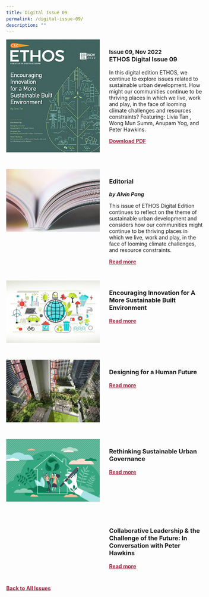 ```yaml
---
title: Digital Issue 09
permalink: /digital-issue-09/
description: ""
---
```

<style>

.back a
{
	color: #9f2943;
	font-weight: bold;
	}
	
.cat
   {
   font-size: 15px;
   }

.text
{
	width: 50%;
}	
	
.img1 img
{
margin-top:25px;	
}	
	
.img img
{
margin-top:15px;	
}		
	
.button1 a
{
	color: #9f2943;
	font-weight:bold;
}
	

.grid-container {
	display: grid;
	grid-template-columns: 50% 50%;
	grid-column-gap: 5%;
	margin-bottom: 5%;
	}	
	
@media only screen and (max-width: 600px) {
	.grid-container {
		display: block;
	}
}	
</style>


<div class="grid-container">
	<div><img src="/images/Ethos_Thumbnails_Cover/ethosdigital09.jpg"></div>
	<div>
		<h3><span class="cat">Issue 09, Nov 2022</span><br>ETHOS Digital Issue 09</h3>
		<p>In this digital edition ETHOS, we continue to explore issues related to sustainable urban development. How might our communities continue to be thriving places in which we live, work and play, in the face of looming climate challenges and resources constraints? Featuring: Livia Tan , Wong Mun Summ, Anupam Yog, and Peter Hawkins.</p>
		<div class="button1"><a target="_blank" href="">Download PDF</a></div>
	</div>
</div>

<br>

<div class="grid-container">
	<div><img src="/images/Landing_Banner_Images/tile_editorial.jpg"></div>
	<div>
		<h3>Editorial</h3>
		<b><i>by Alvin Pang</i></b>
		<p>This issue of ETHOS Digital Edition continues to reflect on the theme of sustainable urban development and considers how our communities might continue to be thriving places in which we live, work and play, in the face of looming climate challenges, and resource constraints.</p>
		<div class="button1"><a href="/digital-issue-09/editorial/">Read more</a></div>
	</div>
</div>

<br>

<div class="grid-container">
	<div><img src="/images/Cropped_images/Ethos_Digital_09/D9_Teaser_Innovation%20for%20a%20more%20sustainable%20built%20Env.jpg"></div>
	<div>
		<h3>Encouraging Innovation for A More Sustainable Built Environment</h3>
		<b><i></i></b>
		<p></p>
		<div class="button1"><a href="/digital-issue-09/encouraging-innovation-for-a-more-sustainable-built-environment/">Read more</a></div>
	</div>
</div>

<br>

<div class="grid-container">
	<div><img src="/images/Cropped_images/Ethos_Digital_09/D9_Teaser_Designing%20for%20a%20Human%20Future.jpg"></div>
	<div>
		<h3>Designing for a Human Future</h3>
		<b><i></i></b>
		<p></p>
		<div class="button1"><a href="/digital-issue-09/designing-for-a-human-future/">Read more</a></div>
	</div>
</div>

<br>

<div class="grid-container">
	<div><img src="/images/Cropped_images/Ethos_Digital_09/D9_Teaser_Rethinking%20Sustainable%20Urban%20Gov.jpg"></div>
	<div>
		<h3>Rethinking Sustainable Urban Governance</h3>
		<b><i></i></b>
		<p></p>
		<div class="button1"><a href="/digital-issue-09/rethinking-sustainable-urban-governance/">Read more</a></div>
	</div>
</div>

<br>

<div class="grid-container">
	<div><img src=""></div>
	<div>
		<h3>Collaborative Leadership &amp; the Challenge of the Future: In Conversation with Peter Hawkins</h3>
		<b><i></i></b>
		<p></p>
		<div class="button1"><a href="/digital-issue-09/in-conversation-with-peter-hawkins/">Read more</a></div>
	</div>
</div>

<br>



<div class="back">
<a href="/all-issues/">Back to All Issues</a>
</div>